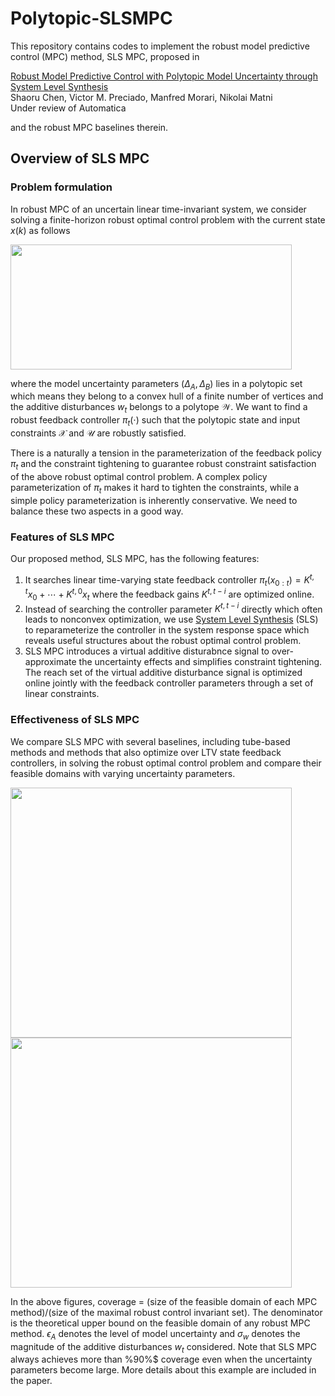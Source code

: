 # Polytopic-SLSMPC

This repository contains codes to implement the robust model predictive control (MPC) method, SLS MPC, proposed in 

[Robust Model Predictive Control with Polytopic Model Uncertainty through System Level Synthesis](https://arxiv.org/abs/2203.11375)\
Shaoru Chen, Victor M. Preciado, Manfred Morari, Nikolai Matni\
Under review of Automatica

and the robust MPC baselines therein. 

## Overview of SLS MPC

### Problem formulation
In robust MPC of an uncertain linear time-invariant system, we consider solving a finite-horizon robust optimal control problem with the current state $x(k)$ as follows

<img src="https://github.com/ShaoruChen/web-materials/blob/main/polytopic_SLS_MPC/mpc_formulation.png" width="450" height="200">

where the model uncertainty parameters $(\Delta_A, \Delta_B)$ lies in a polytopic set which means they belong to a convex hull of a finite number of vertices and the additive disturbances $w_t$ belongs to a polytope $\mathcal{W}$. We want to find a robust feedback controller $\pi_t(\cdot)$ such that the polytopic state and input constraints $\mathcal{X}$ and $\mathcal{U}$ are robustly satisfied. 

There is a naturally a tension in the parameterization of the feedback policy $\pi_t$ and the constraint tightening to guarantee robust constraint satisfaction of the above robust optimal control problem. A complex policy parameterization of $\pi_t$ makes it hard to tighten the constraints, while a simple policy parameterization is inherently conservative. We need to balance these two aspects in a good way. 

### Features of SLS MPC
Our proposed method, SLS MPC, has the following features:
1. It searches linear time-varying state feedback controller $\pi_t(x_{0:t}) = K^{t,t}x_0 + \cdots + K^{t,0}x_t$ where the feedback gains $K^{t,t-i}$ are optimized online. 
2. Instead of searching the controller parameter $K^{t,t-i}$ directly which often leads to nonconvex optimization, we use [System Level Synthesis](https://arxiv.org/abs/1904.01634) (SLS) to reparameterize the controller in the system response space which reveals useful structures about the robust optimal control problem. 
3. SLS MPC introduces a virtual additive disturabnce signal to over-approximate the uncertainty effects and simplifies constraint tightening. The reach set of the virtual additive disturbance signal is optimized online jointly with the feedback controller parameters through a set of linear constraints. 

### Effectiveness of SLS MPC
We compare SLS MPC with several baselines, including tube-based methods and methods that also optimize over LTV state feedback controllers, in solving the robust optimal control problem and compare their feasible domains with varying uncertainty parameters. 

<p float="left">
<img src="https://github.com/ShaoruChen/web-materials/blob/main/polytopic_SLS_MPC/coverage_comparison_eps_A.png" width="450" height="400">
<img src="https://github.com/ShaoruChen/web-materials/blob/main/polytopic_SLS_MPC/coverage_comparison_w.png" width="450" height="400">
</p>

In the above figures, coverage = (size of the feasible domain of each MPC method)/(size of the maximal robust control invariant set). The denominator is the theoretical upper bound on the feasible domain of any robust MPC method. $\epsilon_A$ denotes the level of model uncertainty and $\sigma_w$ denotes the magnitude of the additive disturbances $w_t$ considered. Note that SLS MPC always achieves more than %90\%$ coverage even when the uncertainty parameters become large. More details about this example are included in the paper. 

